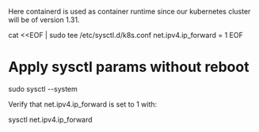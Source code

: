 Here containerd is used as container runtime since our kubernetes cluster will be of version 1.31. 

cat <<EOF | sudo tee /etc/sysctl.d/k8s.conf
net.ipv4.ip_forward = 1
EOF

# Apply sysctl params without reboot
sudo sysctl --system

Verify that net.ipv4.ip_forward is set to 1 with:

sysctl net.ipv4.ip_forward
